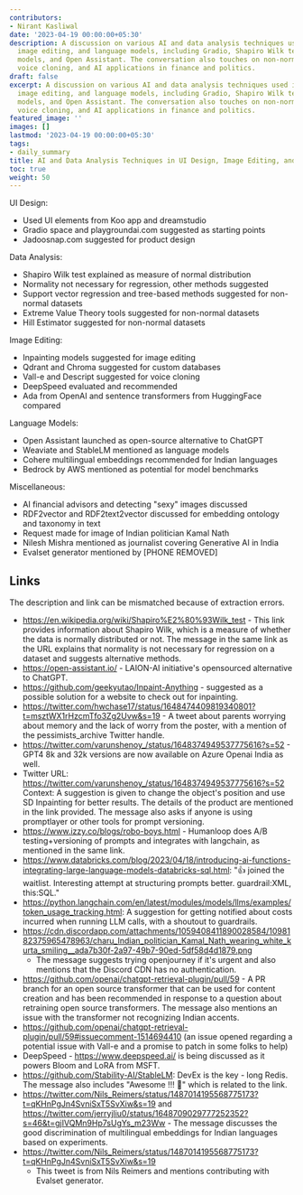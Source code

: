 ```yaml
---
contributors:
- Nirant Kasliwal
date: '2023-04-19 00:00:00+05:30'
description: A discussion on various AI and data analysis techniques used in UI design,
  image editing, and language models, including Gradio, Shapiro Wilk test, inpainting
  models, and Open Assistant. The conversation also touches on non-normal datasets,
  voice cloning, and AI applications in finance and politics.
draft: false
excerpt: A discussion on various AI and data analysis techniques used in UI design,
  image editing, and language models, including Gradio, Shapiro Wilk test, inpainting
  models, and Open Assistant. The conversation also touches on non-normal datasets,
  voice cloning, and AI applications in finance and politics.
featured_image: ''
images: []
lastmod: '2023-04-19 00:00:00+05:30'
tags:
- daily_summary
title: AI and Data Analysis Techniques in UI Design, Image Editing, and Language Models
toc: true
weight: 50
---
```


UI Design:
- Used UI elements from Koo app and dreamstudio
- Gradio space and playgroundai.com suggested as starting points
- Jadoosnap.com suggested for product design

Data Analysis:
- Shapiro Wilk test explained as measure of normal distribution
- Normality not necessary for regression, other methods suggested
- Support vector regression and tree-based methods suggested for non-normal datasets
- Extreme Value Theory tools suggested for non-normal datasets
- Hill Estimator suggested for non-normal datasets

Image Editing:
- Inpainting models suggested for image editing
- Qdrant and Chroma suggested for custom databases
- Vall-e and Descript suggested for voice cloning
- DeepSpeed evaluated and recommended
- Ada from OpenAI and sentence transformers from HuggingFace compared

Language Models:
- Open Assistant launched as open-source alternative to ChatGPT
- Weaviate and StableLM mentioned as language models
- Cohere multilingual embeddings recommended for Indian languages
- Bedrock by AWS mentioned as potential for model benchmarks

Miscellaneous:
- AI financial advisors and detecting "sexy" images discussed
- RDF2vector and RDF2text2vector discussed for embedding ontology and taxonomy in text
- Request made for image of Indian politician Kamal Nath
- Nilesh Mishra mentioned as journalist covering Generative AI in India
- Evalset generator mentioned by [PHONE REMOVED]

## Links
The description and link can be mismatched because of extraction errors.

- https://en.wikipedia.org/wiki/Shapiro%E2%80%93Wilk_test - This link provides information about Shapiro Wilk, which is a measure of whether the data is normally distributed or not. The message in the same link as the URL explains that normality is not necessary for regression on a dataset and suggests alternative methods.
- https://open-assistant.io/ - LAION-AI initiative's opensourced alternative to ChatGPT.
- https://github.com/geekyutao/Inpaint-Anything - suggested as a possible solution for a website to check out for inpainting.
- https://twitter.com/hwchase17/status/1648474409819340801?t=msztWX1rHzcmTfo3Zg2Uvw&s=19 - A tweet about parents worrying about memory and the lack of worry from the poster, with a mention of the pessimists_archive Twitter handle.
- https://twitter.com/varunshenoy_/status/1648374949537775616?s=52 - GPT4 8k and 32k versions are now available on Azure Openai India as well.
- Twitter URL: https://twitter.com/varunshenoy_/status/1648374949537775616?s=52 
Context: A suggestion is given to change the object's position and use SD Inpainting for better results. The details of the product are mentioned in the link provided. The message also asks if anyone is using promptlayer or other tools for prompt versioning.
- https://www.izzy.co/blogs/robo-boys.html - Humanloop does A/B testing+versioning of prompts and integrates with langchain, as mentioned in the same link.
- https://www.databricks.com/blog/2023/04/18/introducing-ai-functions-integrating-large-language-models-databricks-sql.html: "👍 joined the waitlist. Interesting attempt at structuring prompts better. guardrail:XML, this:SQL."
- https://python.langchain.com/en/latest/modules/models/llms/examples/token_usage_tracking.html: A suggestion for getting notified about costs incurred when running LLM calls, with a shoutout to guardrails.
- https://cdn.discordapp.com/attachments/1059408411890028584/1098182375965478963/charu_Indian_politician_Kamal_Nath_wearing_white_kurta_smiling__ada7b30f-2a97-49b7-90ed-5df58d4d1879.png 
  - The message suggests trying openjourney if it's urgent and also mentions that the Discord CDN has no authentication.
- https://github.com/openai/chatgpt-retrieval-plugin/pull/59 - A PR branch for an open source transformer that can be used for content creation and has been recommended in response to a question about retraining open source transformers. The message also mentions an issue with the transformer not recognizing Indian accents.
- https://github.com/openai/chatgpt-retrieval-plugin/pull/59#issuecomment-1514694410 (an issue opened regarding a potential issue with Vall-e and a promise to patch in some folks to help)
- DeepSpeed - https://www.deepspeed.ai/ is being discussed as it powers Bloom and LoRA from MSFT.
- https://github.com/Stability-AI/StableLM: DevEx is the key - long Redis. The message also includes "Awesome !!! 🤩" which is related to the link.
- https://twitter.com/Nils_Reimers/status/1487014195568775173?t=qKHnPgJn4SvniSxT5SvXiw&s=19 and https://twitter.com/jerryjliu0/status/1648709029777252352?s=46&t=gjIVQMn9Hp7sUgYs_m23Ww - The message discusses the good discrimination of multilingual embeddings for Indian languages based on experiments.
- https://twitter.com/Nils_Reimers/status/1487014195568775173?t=qKHnPgJn4SvniSxT5SvXiw&s=19 
  - This tweet is from Nils Reimers and mentions contributing with Evalset generator.